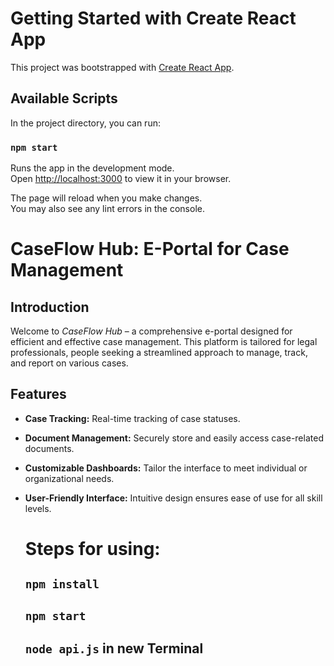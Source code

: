 # Getting Started with Create React App

This project was bootstrapped with [Create React App](https://github.com/facebook/create-react-app).

## Available Scripts

In the project directory, you can run:

### `npm start`

Runs the app in the development mode.\
Open [http://localhost:3000](http://localhost:3000) to view it in your browser.

The page will reload when you make changes.\
You may also see any lint errors in the console.

# CaseFlow Hub: E-Portal for Case Management

## Introduction

Welcome to _CaseFlow Hub_ – a comprehensive e-portal designed for efficient and effective case management. This platform is tailored for legal professionals, people seeking a streamlined approach to manage, track, and report on various cases.

## Features

- **Case Tracking:** Real-time tracking of case statuses.
- **Document Management:** Securely store and easily access case-related documents.
- **Customizable Dashboards:** Tailor the interface to meet individual or organizational needs.
- **User-Friendly Interface:** Intuitive design ensures ease of use for all skill levels.

  # Steps for using:

  ## `npm install`

  ## `npm start`

  ## `node api.js` in new Terminal

